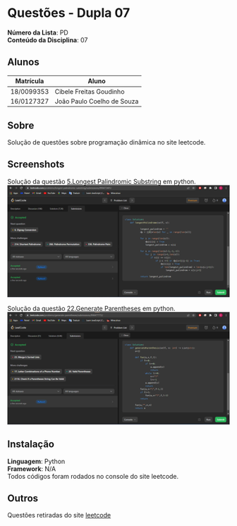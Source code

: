 # Questões - Dupla 07

**Número da Lista**: PD<br>
**Conteúdo da Disciplina**: 07<br>

## Alunos
|Matrícula | Aluno |
| -- | -- |
| 18/0099353  |  Cibele Freitas Goudinho |
| 16/0127327  |  João Paulo Coelho de Souza |

## Sobre 
Solução de questões sobre programação dinâmica no site leetcode. 

## Screenshots
Solução da questão [5.Longest Palindromic Substring](https://leetcode.com/problems/longest-palindromic-substring/description/) em python.
![5](Imagens/5.png)

Solução da questão [22.Generate Parentheses](https://leetcode.com/problems/generate-parentheses/) em python.
![22](Imagens/22.png)

## Instalação 
**Linguagem**: Python<br>
**Framework**: N/A<br>
Todos códigos foram rodados no console do site leetcode.

## Outros 
Questões retiradas do site [leetcode](https://leetcode.com/tag/dynamic-programming/)




